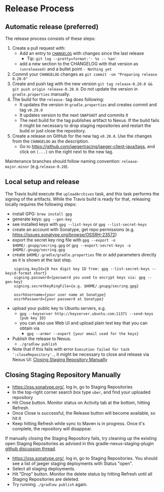 # Release Process

## Automatic release (preferred)

The release process consists of these steps:
  1. Create a pull request with:
     * Add an entry to [`CHANGELOG`](CHANGELOG.md) with changes since the last release
       * Tip: `git log --pretty=format:'- %s -- %an'`
     * add a new section to the CHANGELOG with that version as `(unreleased)` and a bullet point `- Nothing yet`
  1. Commit your `CHANGELOG` changes as `git commit -sm "Preparing release 0.20.0"`
  1. Create and push tag with the new version `git tag release-0.20.0 && git push origin release-0.20.0`.
  Do not update the version in `gradle.properties` manually.
  1. The build for the `release-` tag does following:
     * It updates the version in `gradle.properties` and creates commit and tag `v0.20.0`
     * It updates version to the next `SNAPSHOT` and commits it
     * The next build for the tag publishes artifact to Nexus. If the build fails it might
     be necessary to drop staging repositories and restart the build or just close the repository.
  1. Create a release on GitHub for the new tag `v0.20.0`. Use the changes from the `CHANGELOG` as the description.
     * Go to https://github.com/jaegertracing/jaeger-client-java/tags, and click on `[...]` on the right next to the new tag.


Maintenance branches should follow naming convention: `release-major.minor` (e.g.`release-0.20`).

## Local setup and release

The Travis build execute the `uploadArchives` task, and this task performs the signing of the artifacts.
While the Travis build is ready for that, releasing locally requires the following steps:

 * install GPG: `brew install gpg`
 * generate keys: `gpg --gen-key`
 * see installed keys with `gpg --list-keys` or `gpg --list-secret-keys`
 * create an account with Sonatype, get repo permissions (e.g. https://issues.sonatype.org/browse/OSSRH-23572)
 * export the secret key ring file with `gpg --export -o $HOME/.gnupg/secring.gpg` or `gpg --export-secret-keys -o $HOME/.gnupg/secring.gpg`
 * create `$HOME/.gradle/gradle.properties` file or add parameters directly as it is shown at the last step.
```
    signing.keyId={8 hex digit key ID from: gpg --list-secret-keys --keyid-format short}
    signing.password={password you used to encrypt keys via: gpg --gen-key}
    signing.secretKeyRingFile={e.g. $HOME/.gnupg/secring.gpg}

    ossrhUsername={your user name at Sonatype}
    ossrhPassword={your password at Sonatype}
```
 * upload your public key to Ubuntu servers, e.g.
    * `gpg --keyserver http://keyserver.ubuntu.com:11371 --send-keys {pub key ID}`
    * you can also use Web UI and upload plain test key that you can obtain via
      * `gpg --armor --export {your email used for the keys}`
 * Publish the release to Nexus.
    * `./gradlew publish`
 * Note that if this fails with error `Execution failed for task ':closeRepository'.`, it might be necessary to close and release via Nexus UI:
   [Closing Staging Repository Manually](#Closing-Staging-Repository-Manually)

## Closing Staging Repository Manually

 * https://oss.sonatype.org/, log in, go to Staging Repositories
 * In the top-right corner search box type `uber`, and find your uploaded repository
 * Hit Close button. Monitor status on Activity tab at the bottom, hitting Refresh.
 * Once Close is successful, the Release button will become available, so hit it
 * Keep hitting Refresh while sync to Maven is in progress. Once it's complete, the repository will disappear.

If manually closing the Staging Repository fails, try cleaning up the existing open Staging Repositories
as advised in this gradle-nexus-staging-plugin
[github discussion thread](https://github.com/Codearte/gradle-nexus-staging-plugin/issues/69#issuecomment-380558983).

 * https://oss.sonatype.org/, log in, go to Staging Repositories.
   You should see a list of jaeger staging deployments with Status "open".
 * Select all staging deployments.
 * Hit "Drop" button. Monitor the delete status by hitting Refresh until all Staging Repositories are deleted.
 * Try running `./gradlew publish` again.
